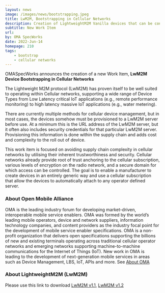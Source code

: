 ```yaml
---
layout: news
image: /images/news/bootstrapping.jpeg
title: LwM2M, Bootstrapping in Cellular Networks
description: Creation of LightweightM2M Vanilla devices that can be configured automatically.
subtitle: New Work Item
url: 
by: OMA SpecWorks
date: 2022-Jun-14
homepage: 210
tags:
    - bootstrap
    - cellular networks
---
```

OMASpecWorks announces the creation of a new Work Item, **LwM2M Device Bootstrapping in Cellular Networks**

The Lightweight M2M protocol (LwM2M) has proven itself to be well suited to operating within Cellular networks, supporting a wide range of Device Types from Low Latency critical IoT applications (e.g., remote performance monitoring) to high latency massive IoT applications (e.g., water metering).

<!--more-->

There are currently multiple methods for cellular device management, but in most cases, the devices somehow must be provisioned to a LwM2M server before use. At a minimum this is the URL address of the LwM2M server, but it often also includes security credentials for that particular LwM2M server. Provisioning this information is done within the supply chain and adds cost and complexity to the roll out of device.

This work item is focused on avoiding supply chain complexity in cellular networks by utilising their inherent trustworthiness and security. Cellular networks already provide root of trust anchoring to the cellular subscription, various levels of encryption on the radio network, and a secure domain for which access can be controlled.  The goal is to enable a manufacturer to create devices in an entirely generic way and use a cellular subscription that allow the devices to automatically attach to any operator defined server.

### About Open Mobile Alliance

OMA is the leading industry forum for developing market-driven, interoperable mobile service enablers. OMA was formed by the world’s leading mobile operators, device and network suppliers, information technology companies, and content providers as the industry focal point for the development of mobile service enabler specifications. OMA is a non-profit organization that delivers open specifications supporting the billions of new and existing terminals operating across traditional cellular operator networks and emerging networks supporting machine-to-machine communications for the Internet of Things (IoT). New work in OMA is leading to the development of next-generation mobile services in areas such as Device Management, LBS, IoT, APIs and more. See [About OMA](https://omaspecworks.org/about/)

### About LightweightM2M (LwM2M)
Please use this link to download [LwM2M v1.1](https://www.openmobilealliance.org/release/LightweightM2M/Lightweight_Machine_to_Machine-v1_1-OMASpecworks.pdf), [LwM2M v1.2](https://www.openmobilealliance.org/release/LightweightM2M/)
